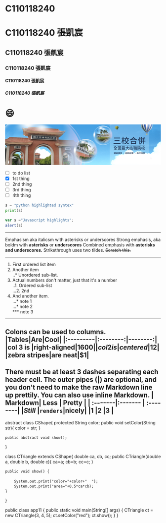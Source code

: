 # C110118240 
# C110118240 張凱宸
## C110118240 張凱宸
### C110118240 張凱宸
#### C110118240 張凱宸
##### C110118240 張凱宸
# 😄

![NKUST](logo.png "高科大")


- [ ] to do list
- [x] 1st thing
- [ ] 2nd thing
- [ ] 3rd thing
- [ ] 4th thing

```python
s = "python highlighted syntex"
print(s)
```

```js
var s ="Javascript highlights";
alert(s)
```

---
Emphasism aka italicsm with asterisks or underscores
Strong emphasis, aka boldm with **asterisks** or **underscores**
Combined emphasis with **asterisks and underscores.**
Strikethrough uses two tildes. ~~Scratch this.~~

---

1. First ordered list item
2. Another item <br>
..*  Unordered sub-list.
4. Actual numbers don't matter, just that it's a number</br>
..1. Ordered sub-list</br>
...2. 2nd
5. And another item.</br>
...* note 1</br>
...* note 2</br>
***  note 3
   
---
Colons can be used to columns.
|Tables|Are|Cool|
|:---------|:--------:|--------:|
|col 3 is |right-aligned|$1600|
|col 2 is | centered|$12|
|zebra stripes|are neat|$1|
----
There must be at least 3 dashes separating each header cell.
The outer pipes (|) are optional, and you don't need to make the raw Markdown line up prettily. You can also use inline Markdown.
| Markdown| Less    | Pretty   |
| :-------|:------- | :--------|
|*Still*  |`renders`|**nicely**|
|1        |2        |3         |
----

abstract class CShape{
    protected String color;
    public void setColor(String str){
        color = str;
    }


    public abstract void show();
}

class CTriangle extends CShape{
    double ca, cb, cc;
    public CTriangle(double a, double b, double c){
        ca=a;
        cb=b;
        cc=c;
    }
   
    public void show() {
       
        System.out.print("color="+color+"  ");
        System.out.print("area="+0.5*ca*cb);
    }
   
}

public class app11 {
   public static void main(String[] args) {
    CTriangle ct = new CTriangle(3, 4, 5);
    ct.setColor("red");
    ct.show();
}
}
